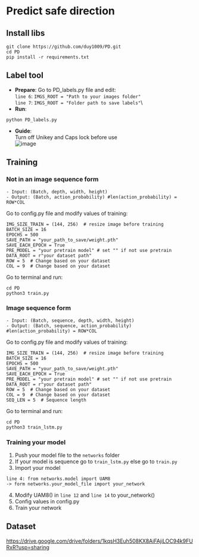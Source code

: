 # Predict safe direction
## Install libs
```
git clone https://github.com/duy1009/PD.git
cd PD
pip install -r requirements.txt
```
## Label tool
- **Prepare**:
Go to PD_labels.py file and edit:\
`line 6`: `IMGS_ROOT = "Path to your images folder"`\
`line 7`: `IMGS_ROOT = "Folder path to save labels"`\
- **Run**:
```
python PD_labels.py
```
- **Guide**:\
Turn off Unikey and Caps lock before use\
![image](https://github.com/duy1009/PD/assets/84137684/2ec41de4-38e7-4a72-831f-8d25ec00889f)

## Training

### Not in an image sequence form 
``` Network: 
- Input: (Batch, depth, width, height)
- Output: (Batch, action_probability) #len(action_probability) = ROW*COL 
```
Go to config.py file and modify values of training:
```
IMG_SIZE_TRAIN = (144, 256)  # resize image before training
BATCH_SIZE = 16
EPOCHS = 500
SAVE_PATH = "your_path_to_save/weight.pth"
SAVE_EACH_EPOCH = True
PRE_MODEL = "your pretrain model" # set "" if not use pretrain
DATA_ROOT = r"your dataset path"
ROW = 5  # Change based on your dataset
COL = 9  # Change based on your dataset
```
Go to terminal and run:
```
cd PD
python3 train.py
```
### Image sequence form 
``` Network: 
- Input: (Batch, sequence, depth, width, height)
- Output: (Batch, sequence, action_probability) #len(action_probability) = ROW*COL 
```
Go to config.py file and modify values of training:
```
IMG_SIZE_TRAIN = (144, 256)  # resize image before training
BATCH_SIZE = 16
EPOCHS = 500
SAVE_PATH = "your_path_to_save/weight.pth"
SAVE_EACH_EPOCH = True
PRE_MODEL = "your pretrain model" # set "" if not use pretrain
DATA_ROOT = r"your dataset path"
ROW = 5  # Change based on your dataset
COL = 9  # Change based on your dataset
SEQ_LEN = 5  # Sequence length
```
Go to terminal and run:
```
cd PD
python3 train_lstm.py
```

### Training your model
1. Push your model file to the `networks` folder
2. If your model is sequence go to `train_lstm.py` else go to `train.py`
3. Import your model
```
line 4: from networks.model import UAM8
-> form networks.your_model_file import your_network
```
4. Modify UAM8() in `line 12` and `line 14` to your_network()
5. Config values in config.py
6. Train your network

## Dataset
https://drive.google.com/drive/folders/1kqsH3Euh508KX8AiFAjiLOC94k9FURxR?usp=sharing
